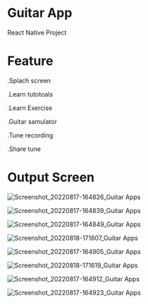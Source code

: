 # Guitar App

React Native Project

# Feature

.Splach screen

.Learn tutotoals

.Learn Exercise

.Guitar samulator

.Tune recording

.Share tune

# Output Screen

![Screenshot_20220817-164826_Guitar Apps](https://github.com/atifrehman442/Final-year-project/assets/78613062/b18cd9d2-a1fc-45bb-a409-e4cefbaf55f3)

![Screenshot_20220817-164839_Guitar Apps](https://github.com/atifrehman442/Final-year-project/assets/78613062/774abc6c-38b7-4f8e-b8ad-431d45949110)

![Screenshot_20220817-164849_Guitar Apps](https://github.com/atifrehman442/Final-year-project/assets/78613062/169a4e9e-0740-447e-a987-7751835cd88b)

![Screenshot_20220818-171607_Guitar Apps](https://github.com/atifrehman442/Final-year-project/assets/78613062/6bce864c-5dc0-4f28-b063-4b02e88ccddf)

![Screenshot_20220817-164905_Guitar Apps](https://github.com/atifrehman442/Final-year-project/assets/78613062/977716c6-b883-438c-80c8-42d5c5fbce81)

![Screenshot_20220818-171619_Guitar Apps](https://github.com/atifrehman442/Final-year-project/assets/78613062/107a7f8f-b116-4d38-a82a-456496406b16)

![Screenshot_20220817-164912_Guitar Apps](https://github.com/atifrehman442/Final-year-project/assets/78613062/adc372f0-c041-4f1e-aed3-da7a1d793479)

![Screenshot_20220817-164923_Guitar Apps](https://github.com/atifrehman442/Final-year-project/assets/78613062/cdd9caca-688e-47be-a706-fa6ff99fa831)
